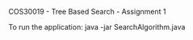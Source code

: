 COS30019 - Tree Based Search - Assignment 1

To run the application:
java -jar SearchAlgorithm.java <map name> <search algorithm>